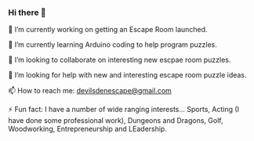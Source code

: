 ### Hi there 👋

🔭 I’m currently working on getting an Escape Room launched.

🌱 I’m currently learning Arduino coding to help program puzzles.

👯 I’m looking to collaborate on interesting new escpae room puzzles.

🤔 I’m looking for help with new and interesting escape room puzzle ideas.

📫 How to reach me: devilsdenescape@gmail.com

⚡ Fun fact: I have a number of wide ranging interests... Sports, Acting (I have done some professional work), Dungeons and Dragons, Golf, Woodworking, Entrepreneurship and LEadership.

